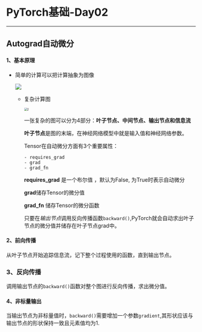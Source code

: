 # PyTorch基础-Day02

---

## Autograd自动微分

#### 1、基本原理

- 简单的计算可以把计算抽象为图像

  ![](E:\cv_learn\img\autograd.jpg)

  - 复杂计算图

    <img src="E:\cv_learn\img\2.jpg" alt="2" style="zoom:50%;" />

    一张复杂的图可以分为4部分：**叶子节点、中间节点、输出节点和信息流**

    **叶子节点**是图的末端，在神经网络模型中就是输入值和神经网络参数。

    Tensor在自动微分方面有3个重要属性：

    	- requires_grad
    	- grad 
    	- grad_fn

    **requires_grad** 是一个布尔值 ，默认为False, 为True时表示自动微分

    **grad**储存Tensor的微分值

    **grad_fn** 储存Tensor的微分函数

    只要在*输出节点*调用反向传播函数`backward()`,PyTorch就会自动求出叶子节点的微分值并储存在叶子节点grad中。

#### 2、前向传播

从叶子节点开始追踪信息流，记下整个过程使用的函数，直到输出节点。

### 3、反向传播

调用输出节点的`backward()`函数对整个图进行反向传播，求出微分值。

#### 4、非标量输出

当输出节点为非标量值时，`backward()`需要增加一个参数`gradient`,其形状应该与输出节点的形状保持一致且元素值均为1.